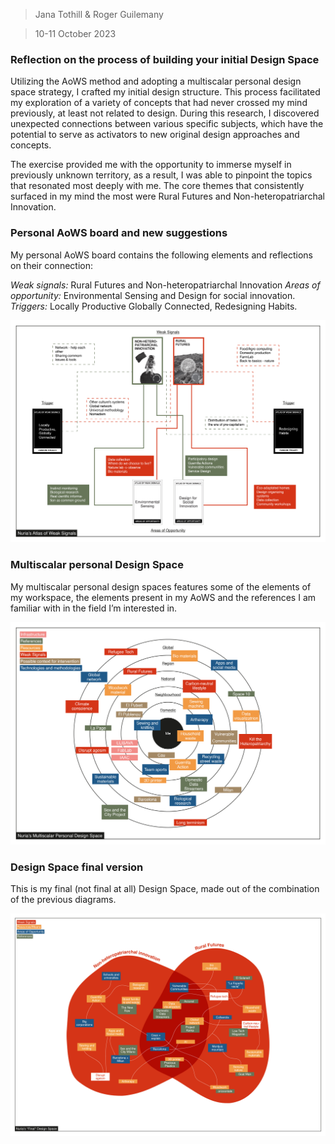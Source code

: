 > Jana Tothill & Roger Guilemany

> 10-11 October 2023

### **Reflection on the process of building your initial Design Space**

Utilizing the AoWS method and adopting a multiscalar personal design space strategy, I crafted my initial design structure. This process facilitated my exploration of a variety of concepts that had never crossed my mind previously, at least not related to design. During this research, I discovered unexpected connections between various specific subjects, which have the potential to serve as activators to new original design approaches and concepts.

The exercise provided me with the opportunity to immerse myself in previously unknown territory, as a result, I was able to pinpoint the topics that resonated most deeply with me. The core themes that consistently surfaced in my mind the most were Rural Futures and Non-heteropatriarchal Innovation.


### **Personal AoWS board and new suggestions**

My personal AoWS board contains the following elements and reflections on their connection:

_Weak signals:_ Rural Futures and Non-heteropatriarchal Innovation
_Areas of opportunity:_ Environmental Sensing and Design for social innovation.
_Triggers:_ Locally Productive Globally Connected, Redesigning Habits.

![](../images/Design%20Studio/AoWS-%20personal.jpg)

### **Multiscalar personal Design Space**

My multiscalar personal design spaces features some of the elements of my workspace, the elements present in my AoWS and the references I am familiar with in the field I’m interested in.

![](../images/Design%20Studio/AoWS%20-%20multiscalar.jpg)

### **Design Space final version**

This is my final (not final at all) Design Space, made out of the combination of the previous diagrams.

![](../images/Design%20Studio/AoWS%20-%20Design%20Space.jpg)


